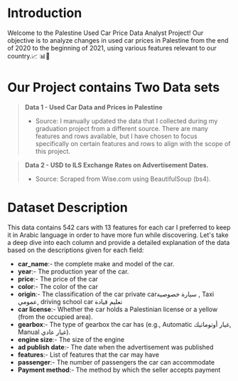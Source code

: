 # Introduction
Welcome to the Palestine Used Car Price Data Analyst Project! Our objective is to analyze changes in used car prices in Palestine from the end of 2020 to the beginning of 2021, using various features relevant to our country.📈 📊🚗

# Our Project contains Two Data sets
> **Data 1 - Used Car Data and Prices in Palestine**
 > - Source: I manually updated the data that I collected during my graduation project from a different source. There are many features and rows available, but I have chosen to focus specifically on certain features and rows to align with the scope of this project.

> **Data 2 - USD to ILS Exchange Rates on Advertisement Dates.**
 > - Source: Scraped from Wise.com using BeautifulSoup (bs4).

# Dataset Description
This data contains 542 cars with 13 features for each car I preferred to keep it in Arabic language in order to have more fun while discovering. Let's take a deep dive into each column and provide a detailed explanation of the data based on the descriptions given for each field:
   * **car_name**:- the complete make and model of the car.
   * **year**:- The production year of the car.
   * **price**:- The price of the car
   * **color**:- The color of the car
   * **origin**:- The classification of the car private carسيارة خصوصية , Taxi عمومي, driving school car تعليم قيادة
   * **car license**:- Whether the car holds a Palestinian license or a yellow (from the occupied area).
   * **gearbox**:- The type of gearbox the car has (e.g., Automatic غيار أوتوماتيك, Manual غيار عادي).
   * **engine size**:- The size of the engine
   * **ad publish date**:-  The date when the advertisement was published
   * **features**:- List of features that the car may have
   * **passenger**:- The number of passengers the car can accommodate
   * **Payment method**:- The method by which the seller accepts payment

